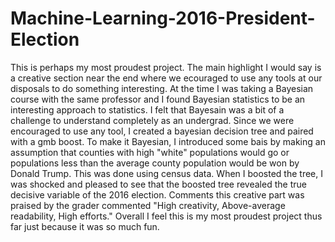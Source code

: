 # Machine-Learning-2016-President-Election
This is perhaps my most proudest project. The main highlight I would say is a creative section near the end where we ecouraged to use any tools at our disposals to do something interesting. At the time I was taking a Bayesian course with the same professor and I found Bayesian statistics to be an interesting approach to statistics. I felt that Bayesain was a bit of a challenge to understand completely as an undergrad. Since we were encouraged to use any tool, I created a bayesian decision tree and paired with a gmb boost. To make it Bayesian, I introduced some bais by making an assumption that counties with high "white" populations would go or populations less than the average county population would be won by Donald Trump. This was done using census data. When I boosted the tree, I was shocked and pleased to see that the boosted tree revealed the true decisive variable of the 2016 election. Comments this creative part was praised by the grader commented "High creativity, Above-average readability, High efforts." Overall I feel this is my most proudest project thus far just because it was so much fun.  
